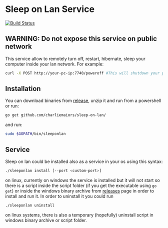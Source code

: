 # Sleep on Lan Service
[![Build Status](https://travis-ci.org/charliemaiors/sleep-on-lan.svg?branch=master)](https://travis-ci.org/charliemaiors/sleep-on-lan)
## WARNING: Do not expose this service on public network
This service allow to remotely turn off, restart, hibernate, sleep your computer inside your lan network.
For example:

```bash
curl -X POST http://your-pc-ip:7740/poweroff #This will shutdown your pc
```
## Installation

You can download binaries from [release](https://github.com/charliemaiors/sleep-on-lan/releases), unzip it and run from a powershell or run:

```bash
go get github.com/charliemaiors/sleep-on-lan/
```
and run:
```bash
sudo $GOPATH/bin/sleeponlan
```
## Service

Sleep on lan could be installed also as a service in your os using this syntax:

```bash
./sleeponlan install [--port <custom-port>]
```
on linux, currently on windows the service is installed but it will not start so there is a script inside the script folder (if you get the executable using ```go get```) or inside the windows binary archive from [releases](https://github.com/charliemaiors/sleep-on-lan/releases) page in order to install and run it.
In order to uninstall it you could run 
```bash
./sleeponlan uninstall
```
on linux systems, there is also a temporary (hopefully) uninstall script in windows binary archive or script folder.
